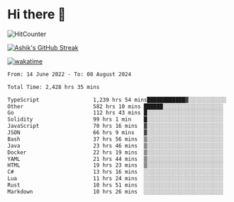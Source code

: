 # Hi there 👋

![HitCounter](https://hits.seeyoufarm.com/api/count/incr/badge.svg?url=https%3A%2F%2Fgithub.com%2Fashrhmn1212%2Fhit-counter)

<!-- ![Contribution Graph](https://github-readme-activity-graph.cyclic.app/graph?username=ashrhmn) -->


<!-- [![Top Langs](https://github-readme-stats.vercel.app/api/top-langs/?username=ashrhmn&layout=compact&theme=synthwave&langs_count=10&card_width=445)](https://github.com/anuraghazra/github-readme-stats) -->

[![Ashik's GitHub Streak](https://github-readme-streak-stats.herokuapp.com/?user=ashrhmn&theme=blood&fire=DD7F1C&background=151515&dates=9f9f9f&border=DD2727)](https://git.io/streak-stats)

<!-- ![Ashik's GitHub stats](https://github-readme-stats.vercel.app/api/?username=ashrhmn&show_icons=true&title_color=fff&icon_color=79ff97&text_color=9f9f9f&bg_color=151515) -->

[![wakatime](https://wakatime.com/badge/user/3df86613-ba63-4631-8e65-0ff18e7becad.svg)](https://wakatime.com/@3df86613-ba63-4631-8e65-0ff18e7becad)

<!--START_SECTION:waka-->

```txt
From: 14 June 2022 - To: 08 August 2024

Total Time: 2,428 hrs 35 mins

TypeScript                 1,239 hrs 54 mins████████████▓░░░░░░░░░░░░   51.06 %
Other                      582 hrs 10 mins ██████░░░░░░░░░░░░░░░░░░░   23.97 %
Go                         112 hrs 43 mins █░░░░░░░░░░░░░░░░░░░░░░░░   04.64 %
Solidity                   99 hrs 1 min    █░░░░░░░░░░░░░░░░░░░░░░░░   04.08 %
JavaScript                 70 hrs 16 mins  ▓░░░░░░░░░░░░░░░░░░░░░░░░   02.89 %
JSON                       66 hrs 9 mins   ▓░░░░░░░░░░░░░░░░░░░░░░░░   02.72 %
Bash                       37 hrs 56 mins  ▒░░░░░░░░░░░░░░░░░░░░░░░░   01.56 %
Java                       23 hrs 46 mins  ▒░░░░░░░░░░░░░░░░░░░░░░░░   00.98 %
Docker                     22 hrs 19 mins  ▒░░░░░░░░░░░░░░░░░░░░░░░░   00.92 %
YAML                       21 hrs 44 mins  ▒░░░░░░░░░░░░░░░░░░░░░░░░   00.90 %
HTML                       19 hrs 23 mins  ▒░░░░░░░░░░░░░░░░░░░░░░░░   00.80 %
C#                         13 hrs 16 mins  ░░░░░░░░░░░░░░░░░░░░░░░░░   00.55 %
Lua                        11 hrs 24 mins  ░░░░░░░░░░░░░░░░░░░░░░░░░   00.47 %
Rust                       10 hrs 51 mins  ░░░░░░░░░░░░░░░░░░░░░░░░░   00.45 %
Markdown                   10 hrs 26 mins  ░░░░░░░░░░░░░░░░░░░░░░░░░   00.43 %
```

<!--END_SECTION:waka-->


<!--### Most Used Languages
<img src="https://wakatime.com/share/@ashrhmn/24ecb986-5bf8-4607-af7f-0aab08908d8c.png" />

### Favourite Tools
<img src="https://wakatime.com/share/@ashrhmn/f4e08015-f3bc-460a-9228-95a3ba11c604.png" />-->
